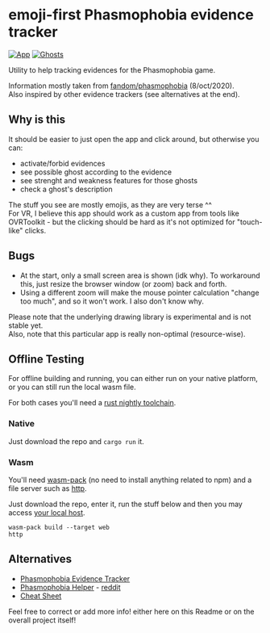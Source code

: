 # emoji-first Phasmophobia evidence tracker 

[![App]][appurl] [![Ghosts]][ghostsurl]

[ghosts]: https://img.shields.io/badge/ghosts-555555?style=for-the-badge&labelColor=555555&logoColor=white
[ghostsurl]: https://swfsql.github.io/phasmo/doc/phasmo/enum.Ghost.html#variants
[app]: https://img.shields.io/badge/app-555555?style=for-the-badge&labelColor=555555&logoColor=white
[appurl]: https://swfsql.github.io/phasmo/

Utility to help tracking evidences for the Phasmophobia game.

Information mostly taken from [fandom/phasmophobia](https://phasmophobia.fandom.com/wiki/Phasmophobia_Wiki) (8/oct/2020).  
Also inspired by other evidence trackers (see alternatives at the end).

## Why is this

It should be easier to just open the app and click around, but otherwise you can:

- activate/forbid evidences
- see possible ghost according to the evidence
- see strenght and weakness features for those ghosts
- check a ghost's description

The stuff you see are mostly emojis, as they are very terse ^^  
For VR, I believe this app should work as a custom app from tools like OVRToolkit - but the clicking should be hard as it's not optimized for "touch-like" clicks.

## Bugs

- At the start, only a small screen area is shown (idk why). To workaround this, just resize the browser window (or zoom) back and forth.
- Using a different zoom will make the mouse pointer calculation "change too much", and so it won't work. I also don't know why.

Please note that the underlying drawing library is experimental and is not stable yet.  
Also, note that this particular app is really non-optimal (resource-wise).

## Offline Testing

For offline building and running, you can either run on your native platform, or you can still run the local wasm file.

For both cases you'll need a [rust nightly toolchain](https://www.rust-lang.org/tools/install).

### Native

Just download the repo and `cargo run` it.

### Wasm

You'll need [wasm-pack](https://rustwasm.github.io/docs/wasm-pack/prerequisites/index.html) (no need to install anything related to npm) and a file server such as [http](https://github.com/thecoshman/http#installation).

Just download the repo, enter it, run the stuff below and then you may access [your local host](http://localhost:8000/).

```
wasm-pack build --target web
http
```

## Alternatives

- [Phasmophobia Evidence Tracker](https://phasmophobiatracker.site/) 
- [Phasmophobia Helper](https://lemon-field-0b94c1010.azurestaticapps.net/) - [reddit](https://www.reddit.com/r/PhasmophobiaGame/comments/j6qp9c/i_made_an_interactive_web_app_to_help_with/)
- [Cheat Sheet](https://www.reddit.com/r/PhasmophobiaGame/comments/j75rtv/master_cheat_sheet_that_covers_all_types_and/)

Feel free to correct or add more info! either here on this Readme or on the overall project itself!

